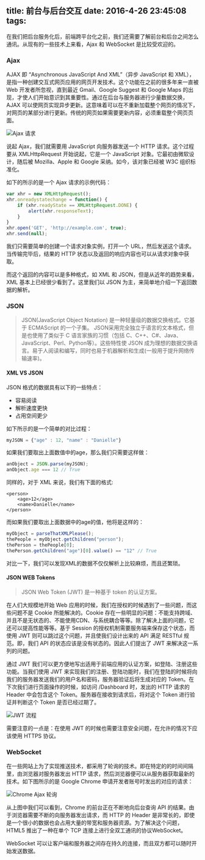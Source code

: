 title: 前台与后台交互
date: 2016-4-26 23:45:08
tags:
---

在我们把后台服务化后，前端跨平台化之前，我们还需要了解前台和后台之间怎么通讯。从现有的一些技术上来看，Ajax 和 WebSocket 是比较受欢迎的。

### Ajax

AJAX 即 “Asynchronous JavaScript And XML”（异步 JavaScript 和 XML），是指一种创建交互式网页应用的网页开发技术。这个功能在之前的很多年来一直被 Web 开发者所忽视，直到最近 Gmail、Google Suggest 和 Google Maps 的出现，才使人们开始意识到其重要性。通过在后台与服务器进行少量数据交换，AJAX 可以使网页实现异步更新。这意味着可以在不重新加载整个网页的情况下，对网页的某部分进行更新。传统的网页如果需要更新内容，必须重载整个网页页面。

![Ajax 请求](http://growth.phodal.com/assets/article/chapter2/ajax_request.png)

说起 Ajax，我们就需要用 JavaScript 向服务器发送一个 HTTP 请求。这个过程要从 XMLHttpRequest 开始说起，它是一个 JavaScript 对象。它最初由微软设计，随后被 Mozilla、Apple 和 Google 采纳。如今，该对象已经被 W3C 组织标准化。

<!-- more --> 

如下的所示的是一个 Ajax 请求的示例代码：

```javascript
var xhr = new XMLHttpRequest();
xhr.onreadystatechange = function() {
    if (xhr.readyState == XMLHttpRequest.DONE) {
        alert(xhr.responseText);
    }
}
xhr.open('GET', 'http://example.com', true);
xhr.send(null);
```

我们只需要简单的创建一个请求对象实例，打开一个 URL，然后发送这个请求。当传输完毕后，结果的 HTTP 状态以及返回的响应内容也可以从请求对象中获取。

而这个返回的内容可以是多种格式，如 XML 和 JSON，但是从近年的趋势来看，XML 基本上已经很少看到了。这里我们以 JSON 为主，来简单地介绍一下返回数据的解析。

### JSON

> JSON(JavaScript Object Notation) 是一种轻量级的数据交换格式。它基于 ECMAScript 的一个子集。 JSON采用完全独立于语言的文本格式，但是也使用了类似于 C 语言家族的习惯（包括 C、C++、C#、Java、JavaScript、Perl、Python等）。这些特性使 JSON 成为理想的数据交换语言。易于人阅读和编写，同时也易于机器解析和生成(一般用于提升网络传输速率)。

#### XML VS JSON

JSON 格式的数据具有以下的一些特点：

 - 容易阅读
 - 解析速度更快
 - 占用空间更少

如下所示的是一个简单的对比过程：

```javascript
myJSON = {"age" : 12, "name" : "Danielle"}
```

如果我们要取出上面数值中的age，那么我们只需要这样做：

```javascript
anObject = JSON.parse(myJSON);
anObject.age === 12 // True
```

同样的，对于 XML 来说，我们有下面的格式:

```
<person>
    <age>12</age>
    <name>Danielle</name>
</person>
```

而如果我们要取出上面数据中的age的值，他将是这样的：

```javascript
myObject = parseThatXMLPlease();
thePeople = myObject.getChildren("person");
thePerson = thePeople[0];
thePerson.getChildren("age")[0].value() == "12" // True
```

对比一下，我们可以发现XML的数据不仅仅解析上比较麻烦，而且还繁琐。

#### JSON WEB Tokens

> JSON Web Token (JWT) 是一种基于 token 的认证方案。

在人们大规模地开始 Web 应用的时候，我们在授权的时候遇到了一些问题，而这些问题不是 Cookie 所能解决的。Cookie 存在一些明显的问题：不能支持跨域、并且不是无状态的、不能使用CDN、与系统耦合等等。除了解决上面的问题，它还可以提高性能等等。基于 Session 的授权机制需要服务端来保存这个状态，而使用 JWT 则可以跳过这个问题，并且使我们设计出来的 API 满足 RESTful 规范。即，我们 API 的状态应该是没有状态的。因此人们提出了 JWT 来解决这一系列的问题。

通过 JWT 我们可以更方便地写出适用于前端应用的认证方案，如登陆、注册这些功能。当我们使用 JWT 来实现我们的注册、登陆功能时，我们在登陆的时候将向我们的服务器发送我们的用户名和密码，服务器验证后将生成对应的 Token。在下次我们进行页面操作的时候，如访问 /Dashboard 时，发出的 HTTP 请求的 Header 中会包含这个 Token。服务器在接收到请求后，将对这个 Token 进行验证并判断这个 Token 是否已经过期了。

![JWT 流程](http://growth.phodal.com/assets/article/chapter2/jwt-process.jpeg)

需要注意的一点是：在使用 JWT 的时候也需要注意安全问题，在允许的情况下应该使用 HTTPS 协议。

### WebSocket

在一些网站上为了实现推送技术，都采用了轮询的技术。即在特定的的时间间隔里，由浏览器对服务器发出 HTTP 请求，然后浏览器便可以从服务器获取最新的技术。如下图所示的是 Google Chrome 申请开发者账号时发出的对应的请求：

![Chrome Ajax 轮询](http://growth.phodal.com/assets/article/chapter2/chrome-ajax-poll.jpg)

从上图中我们可以看到，Chrome 的前台正在不断地向后台查询 API 的结果。由于浏览器需要不断的向服务器发出请求，而 HTTP 的 Header 是非常长的，即使是一个很小的数据也会占用大量的带宽和服务器资源。为了解决这个问题，HTML5 推出了一种在单个 TCP 连接上进行全双工通讯的协议WebSocket。

WebSocket 可以让客户端和服务器之间存在持久的连接，而且双方都可以随时开始发送数据。
